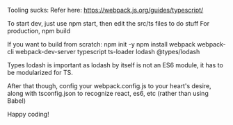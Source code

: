 Tooling sucks:
Refer here: https://webpack.js.org/guides/typescript/

To start dev, just use npm start, then edit the src/ts files to do stuff
For production, npm build

If you want to build from scratch:
npm init -y
npm install webpack webpack-cli webpack-dev-server typescript ts-loader lodash @types/lodash 

Types lodash is important as lodash by itself is not an ES6 module, it has to be modularized for TS.

After that though, config your webpack.config.js to your heart's desire, along with tsconfig.json to recognize react, es6, etc (rather than using Babel)

Happy coding!